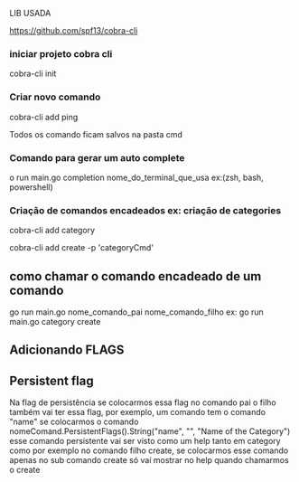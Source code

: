 LIB USADA

https://github.com/spf13/cobra-cli

### iniciar projeto cobra cli

cobra-cli init

### Criar novo comando

cobra-cli add ping

Todos os comando ficam salvos na pasta cmd

### Comando para gerar um auto complete

o run main.go completion nome_do_terminal_que_usa 
ex:(zsh, bash, powershell)

### Criação de comandos encadeados ex: criação de categories

cobra-cli add category
<!-- Aqui indicamos que esse comando é "filho" do comando ategory nesse command vai ter referencia no init o category -->
<!-- Os encadeamentos vão ser guiados pelo nome do comando antes doo AddComand na func init dos arquivos , ex: desse create o nome fica como categoryCmd, que referencia ao comando category, se eu quiser referenciar ao comando root, seria
só alterar para rootCmd.AddCommand() e assim poderia alterar qualquer comando
-->
<!-- QUando fazemos isso o comando fica atrelado ao comando pai category, assim vamos diferenciar por exemplo os comando create, update, delete, list como exemplos -->
<!-- Assim nós podemos fazer o nosso crud via linha de comando -->
cobra-cli add create -p 'categoryCmd'
<!-- Chamando o comando create do comando category, basicamente falando seria chamar o create de uma requisição de uma API rest-->
## como chamar o comando encadeado de um comando
go run main.go nome_comando_pai nome_comando_filho
ex:
go run main.go category create

## Adicionando FLAGS

## Persistent flag

Na flag de persistência se colocarmos essa flag no comando pai o filho também vai ter essa flag, por exemplo, um comando tem o comando "name" se colocarmos o comando nomeComand.PersistentFlags().String("name", "", "Name of the Category")
esse comando persistente vai ser visto como um help tanto em category como por exemplo no comando filho create, se colocarmos esse comando apenas no sub comando create só vai mostrar no help quando chamarmos o create
